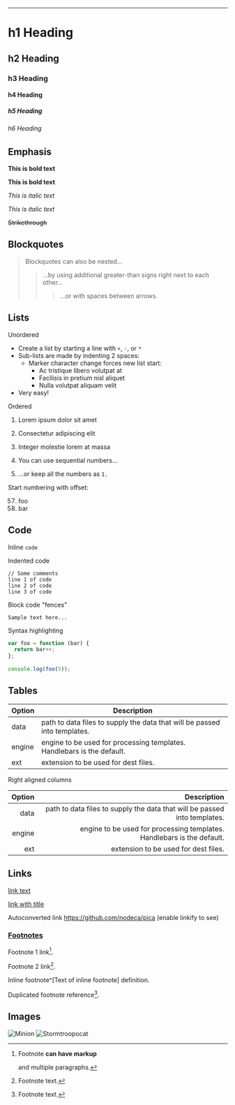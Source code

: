 --- 
 
# h1 Heading 
## h2 Heading 
### h3 Heading 
#### h4 Heading 
##### h5 Heading 
###### h6 Heading 
 
## Emphasis 
 
**This is bold text** 
 
__This is bold text__ 
 
*This is italic text* 
 
_This is italic text_ 
 
~~Strikethrough~~ 
 
## Blockquotes 
 
 
> Blockquotes can also be nested... 
>> ...by using additional greater-than signs right next to each other... 
> > > ...or with spaces between arrows. 
 
## Lists 
 
Unordered 

+ Create a list by starting a line with `+`, `-`, or `*` 
+ Sub-lists are made by indenting 2 spaces: 
  - Marker character change forces new list start: 
    * Ac tristique libero volutpat at 
    + Facilisis in pretium nisl aliquet 
    - Nulla volutpat aliquam velit 
+ Very easy! 
 
Ordered 
 
1. Lorem ipsum dolor sit amet 
2. Consectetur adipiscing elit 
3. Integer molestie lorem at massa 
 
 
1. You can use sequential numbers... 
1. ...or keep all the numbers as `1.` 
 
Start numbering with offset: 
 
57. foo 
1. bar 
## Code 
 
Inline `code` 
 
Indented code 
 
    // Some comments 
    line 1 of code 
    line 2 of code 
    line 3 of code 
 
 
Block code "fences" 
 
``` 
Sample text here... 
``` 
 
Syntax highlighting 
 
``` js 
var foo = function (bar) { 
  return bar++; 
}; 
 
console.log(foo(5)); 
``` 
 
## Tables 
 
| Option | Description | 
| ------ | ----------- | 
| data   | path to data files to supply the data that will be passed into templates. | 
| engine | engine to be used for processing templates. Handlebars is the default. | 
| ext    | extension to be used for dest files. | 
 
Right aligned columns 
 
| Option | Description | 
| ------:| -----------:| 
| data   | path to data files to supply the data that will be passed into templates. | 
| engine | engine to be used for processing templates. Handlebars is the default. | 
| ext    | extension to be used for dest files. | 
 
 
## Links 
 
[link text](http://dev.nodeca.com) 
 
[link with title](http://nodeca.github.io/pica/demo/ "title text!") 
 
Autoconverted link https://github.com/nodeca/pica (enable linkify to see) 
 
### [Footnotes](https://github.com/markdown-it/markdown-it-footnote) 
 
Footnote 1 link[^first]. 
 
Footnote 2 link[^second]. 
 
Inline footnote^[Text of inline footnote] definition. 
 
Duplicated footnote reference[^second]. 
 
[^first]: Footnote **can have markup** 
 
    and multiple paragraphs. 
 
[^second]: Footnote text. 

## Images 
 
![Minion](https://octodex.github.com/images/minion.png) 
![Stormtroopocat](https://octodex.github.com/images/stormtroopocat.jpg "The Stormtroopocat")
